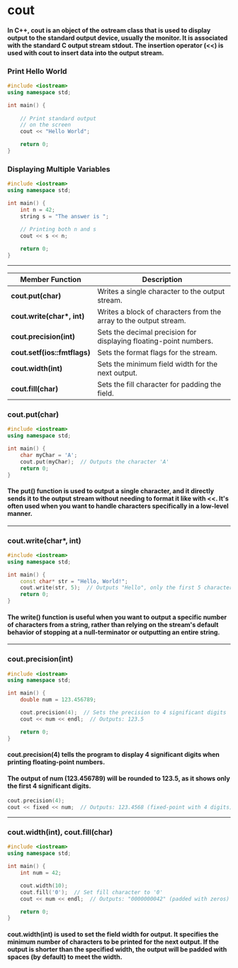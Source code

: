 # cout

#### In C++, cout is an object of the ostream class that is used to display output to the standard output device, usually the monitor. It is associated with the standard C output stream stdout. The insertion operator (<<) is used with cout to insert data into the output stream.


### Print Hello World
```cpp
#include <iostream>
using namespace std;

int main() {
    
    // Print standard output
    // on the screen
    cout << "Hello World";

    return 0;
}
```


### Displaying Multiple Variables
```cpp
#include <iostream>
using namespace std;

int main() {
    int n = 42;
    string s = "The answer is ";

    // Printing both n and s
    cout << s << n;
  
    return 0;
}
```

---

<table><thead><tr><th><span>Member Function</span></th><th><span>Description</span></th></tr></thead><tbody><tr><td><b><strong>cout.put(char)</strong></b></td><td><span>Writes a single character to the output stream.</span></td></tr><tr><td><b><strong>cout.write(char*, int)</strong></b></td><td><span>Writes a block of characters from the array to the output stream.</span></td></tr><tr><td><b><strong>cout.precision(int)</strong></b></td><td><span>Sets the decimal precision for displaying floating-point numbers.</span></td></tr><tr><td><b><strong>cout.setf(ios::fmtflags)</strong></b></td><td><span>Sets the format flags for the stream.</span></td></tr><tr><td><b><strong>cout.width(int)</strong></b></td><td><span>Sets the minimum field width for the next output.</span></td></tr><tr><td><b><strong>cout.fill(char)</strong></b></td><td><span>Sets the fill character for padding the field.</span></td></tr></tbody></table>

### cout.put(char)

```cpp
#include <iostream>
using namespace std;

int main() {
    char myChar = 'A';
    cout.put(myChar);  // Outputs the character 'A'
    return 0;
}
```
#### The put() function is used to output a single character, and it directly sends it to the output stream without needing to format it like with <<. It's often used when you want to handle characters specifically in a low-level manner.

--- 

### cout.write(char*, int)

```cpp
#include <iostream>
using namespace std;

int main() {
    const char* str = "Hello, World!";
    cout.write(str, 5);  // Outputs "Hello", only the first 5 characters
    return 0;
}
```

#### The write() function is useful when you want to output a specific number of characters from a string, rather than relying on the stream's default behavior of stopping at a null-terminator or outputting an entire string.

--- 

### cout.precision(int)

```cpp
#include <iostream>
using namespace std;

int main() {
    double num = 123.456789;

    cout.precision(4);  // Sets the precision to 4 significant digits
    cout << num << endl;  // Outputs: 123.5

    return 0;
}
```

#### cout.precision(4) tells the program to display 4 significant digits when printing floating-point numbers.
#### The output of num (123.456789) will be rounded to 123.5, as it shows only the first 4 significant digits.

```cpp
cout.precision(4);
cout << fixed << num;  // Outputs: 123.4568 (fixed-point with 4 digits)
```

---

### cout.width(int), cout.fill(char)

```cpp
#include <iostream>
using namespace std;

int main() {
    int num = 42;

    cout.width(10);
    cout.fill('0');  // Set fill character to '0'
    cout << num << endl;  // Outputs: "0000000042" (padded with zeros)

    return 0;
}
```

#### cout.width(int) is used to set the field width for output. It specifies the minimum number of characters to be printed for the next output. If the output is shorter than the specified width, the output will be padded with spaces (by default) to meet the width.